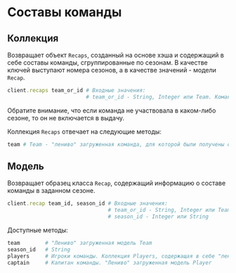 # Составы команды

## Коллекция

Возвращает объект `Recaps`, созданный на основе хэша и содержащий в себе составы команды, сгруппированные по сезонам. В качестве ключей выступают номера сезонов, а в качестве значений - модели `Recap`.

```ruby
client.recaps team_or_id # Входные значения:
                         # team_or_id - String, Integer или Team. Команда, для которой требуется загрузить составы.
```

Обратите внимание, что если команда не участвовала в каком-либо сезоне, то он не включается в выдачу.

Коллекция `Recaps` отвечает на следующие методы:

```ruby
team # Team - "лениво" загруженная команда, для которой были получены составы
```

## Модель

Возвращает образец класса `Recap`, содержащий информацию о составе команды в заданном сезоне.

```ruby
client.recap team_id, season_id # Входные значения:
                                # team_or_id - String, Integer или Team
                                # season_id - Integer или String
```

Доступные методы:

```ruby
team        # "Лениво" загруженная модель Team
season_id   # String
players     # Игроки команды. Коллекция Players, содержащая в себе "лениво" загруженные модели Player
captain     # Капитан команды. "Лениво" загруженная модель Player
```
